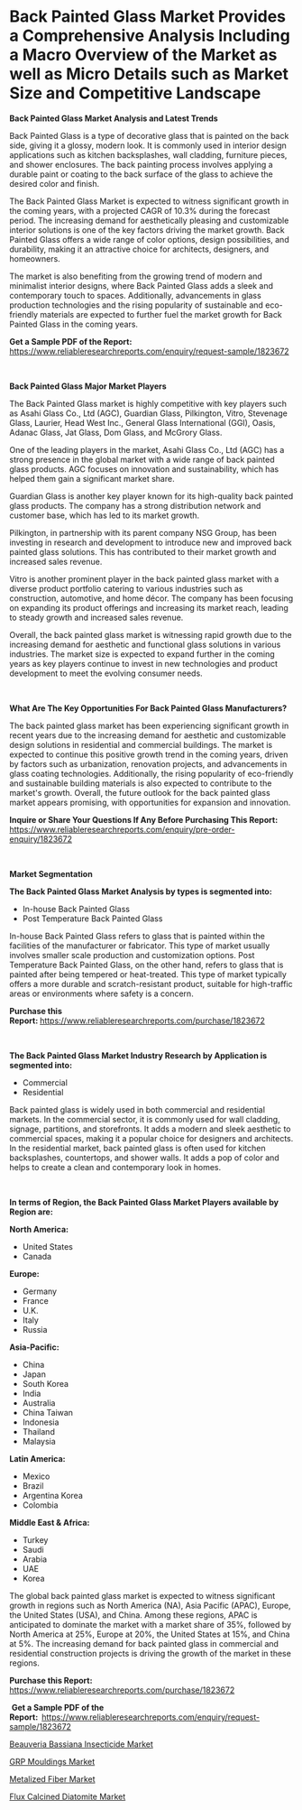 <p><h1>Back Painted Glass Market Provides a Comprehensive Analysis Including a Macro Overview of the Market as well as Micro Details such as Market Size and Competitive Landscape</h1></p><p><strong>Back Painted Glass Market Analysis and Latest Trends</strong></p>
<p><p>Back Painted Glass is a type of decorative glass that is painted on the back side, giving it a glossy, modern look. It is commonly used in interior design applications such as kitchen backsplashes, wall cladding, furniture pieces, and shower enclosures. The back painting process involves applying a durable paint or coating to the back surface of the glass to achieve the desired color and finish.</p><p>The Back Painted Glass Market is expected to witness significant growth in the coming years, with a projected CAGR of 10.3% during the forecast period. The increasing demand for aesthetically pleasing and customizable interior solutions is one of the key factors driving the market growth. Back Painted Glass offers a wide range of color options, design possibilities, and durability, making it an attractive choice for architects, designers, and homeowners.</p><p>The market is also benefiting from the growing trend of modern and minimalist interior designs, where Back Painted Glass adds a sleek and contemporary touch to spaces. Additionally, advancements in glass production technologies and the rising popularity of sustainable and eco-friendly materials are expected to further fuel the market growth for Back Painted Glass in the coming years.</p></p>
<p><strong>Get a Sample PDF of the Report:&nbsp;</strong> <a href="https://www.reliableresearchreports.com/enquiry/request-sample/1823672">https://www.reliableresearchreports.com/enquiry/request-sample/1823672</a></p>
<p>&nbsp;</p>
<p><strong>Back Painted Glass Major Market Players</strong></p>
<p><p>The Back Painted Glass market is highly competitive with key players such as Asahi Glass Co., Ltd (AGC), Guardian Glass, Pilkington, Vitro, Stevenage Glass, Laurier, Head West Inc., General Glass International (GGI), Oasis, Adanac Glass, Jat Glass, Dom Glass, and McGrory Glass. </p><p>One of the leading players in the market, Asahi Glass Co., Ltd (AGC) has a strong presence in the global market with a wide range of back painted glass products. AGC focuses on innovation and sustainability, which has helped them gain a significant market share. </p><p>Guardian Glass is another key player known for its high-quality back painted glass products. The company has a strong distribution network and customer base, which has led to its market growth.</p><p>Pilkington, in partnership with its parent company NSG Group, has been investing in research and development to introduce new and improved back painted glass solutions. This has contributed to their market growth and increased sales revenue.</p><p>Vitro is another prominent player in the back painted glass market with a diverse product portfolio catering to various industries such as construction, automotive, and home décor. The company has been focusing on expanding its product offerings and increasing its market reach, leading to steady growth and increased sales revenue.</p><p>Overall, the back painted glass market is witnessing rapid growth due to the increasing demand for aesthetic and functional glass solutions in various industries. The market size is expected to expand further in the coming years as key players continue to invest in new technologies and product development to meet the evolving consumer needs.</p></p>
<p>&nbsp;</p>
<p><strong>What Are The Key Opportunities For Back Painted Glass Manufacturers?</strong></p>
<p><p>The back painted glass market has been experiencing significant growth in recent years due to the increasing demand for aesthetic and customizable design solutions in residential and commercial buildings. The market is expected to continue this positive growth trend in the coming years, driven by factors such as urbanization, renovation projects, and advancements in glass coating technologies. Additionally, the rising popularity of eco-friendly and sustainable building materials is also expected to contribute to the market's growth. Overall, the future outlook for the back painted glass market appears promising, with opportunities for expansion and innovation.</p></p>
<p><strong>Inquire or Share Your Questions If Any Before Purchasing This Report:</strong> <a href="https://www.reliableresearchreports.com/enquiry/pre-order-enquiry/1823672">https://www.reliableresearchreports.com/enquiry/pre-order-enquiry/1823672</a></p>
<p>&nbsp;</p>
<p><strong>Market Segmentation</strong></p>
<p><strong>The Back Painted Glass Market Analysis by types is segmented into:</strong></p>
<p><ul><li>In-house Back Painted Glass</li><li>Post Temperature Back Painted Glass</li></ul></p>
<p><p>In-house Back Painted Glass refers to glass that is painted within the facilities of the manufacturer or fabricator. This type of market usually involves smaller scale production and customization options. Post Temperature Back Painted Glass, on the other hand, refers to glass that is painted after being tempered or heat-treated. This type of market typically offers a more durable and scratch-resistant product, suitable for high-traffic areas or environments where safety is a concern.</p></p>
<p><strong>Purchase this Report:&nbsp;</strong><a href="https://www.reliableresearchreports.com/purchase/1823672">https://www.reliableresearchreports.com/purchase/1823672</a></p>
<p>&nbsp;</p>
<p><strong>The Back Painted Glass Market Industry Research by Application is segmented into:</strong></p>
<p><ul><li>Commercial</li><li>Residential</li></ul></p>
<p><p>Back painted glass is widely used in both commercial and residential markets. In the commercial sector, it is commonly used for wall cladding, signage, partitions, and storefronts. It adds a modern and sleek aesthetic to commercial spaces, making it a popular choice for designers and architects. In the residential market, back painted glass is often used for kitchen backsplashes, countertops, and shower walls. It adds a pop of color and helps to create a clean and contemporary look in homes.</p></p>
<p>&nbsp;</p>
<p><strong>In terms of Region, the Back Painted Glass Market Players available by Region are:</strong></p>
<p>
    <p> <strong> North America: </strong>
        <ul>
            <li>United States</li>
            <li>Canada</li>
        </ul>
        </p> 
    <p> <strong> Europe: </strong>
        <ul>
            <li>Germany</li>
            <li>France</li>
            <li>U.K.</li>
            <li>Italy</li>
            <li>Russia</li>
        </ul>
        </p> 
    <p> <strong> Asia-Pacific: </strong>
        <ul>
            <li>China</li>
            <li>Japan</li>
            <li>South Korea</li>
            <li>India</li>
            <li>Australia</li>
            <li>China Taiwan</li>
            <li>Indonesia</li>
            <li>Thailand</li>
            <li>Malaysia</li>
        </ul>
        </p> 
    <p> <strong> Latin America: </strong>
        <ul>
            <li>Mexico</li>
            <li>Brazil</li>
            <li>Argentina Korea</li>
            <li>Colombia</li>
        </ul>
        </p> 
    <p> <strong> Middle East & Africa: </strong>
        <ul>
            <li>Turkey</li>
            <li>Saudi</li>
            <li>Arabia</li>
            <li>UAE</li>
            <li>Korea</li>
        </ul>
    </p>
    </p>
<p><p>The global back painted glass market is expected to witness significant growth in regions such as North America (NA), Asia Pacific (APAC), Europe, the United States (USA), and China. Among these regions, APAC is anticipated to dominate the market with a market share of 35%, followed by North America at 25%, Europe at 20%, the United States at 15%, and China at 5%. The increasing demand for back painted glass in commercial and residential construction projects is driving the growth of the market in these regions.</p></p>
<p><strong>Purchase this Report: </strong><a href="https://www.reliableresearchreports.com/purchase/1823672">https://www.reliableresearchreports.com/purchase/1823672</a></p>
<p>&nbsp;<strong>Get a Sample PDF of the Report:&nbsp;&nbsp;</strong><a href="https://www.reliableresearchreports.com/enquiry/request-sample/1823672">https://www.reliableresearchreports.com/enquiry/request-sample/1823672</a></p>
<p><strong></strong></p>
<p><p><a href="https://github.com/abdelrhmankishk22/Market-Research-Report-List-3/blob/main/beauveria-bassiana-insecticide-market.md">Beauveria Bassiana Insecticide Market</a></p><p><a href="https://issuu.com/reportprime-2/docs/grp-mouldings-market-size-2030.pptx">GRP Mouldings Market</a></p><p><a href="https://issuu.com/reportprime-2/docs/metalized-fiber-market-size-2030.pptx">Metalized Fiber Market</a></p><p><a href="https://github.com/joannagoyvaerts/Market-Research-Report-List-1/blob/main/flux-calcined-diatomite-market.md">Flux Calcined Diatomite Market</a></p></p>